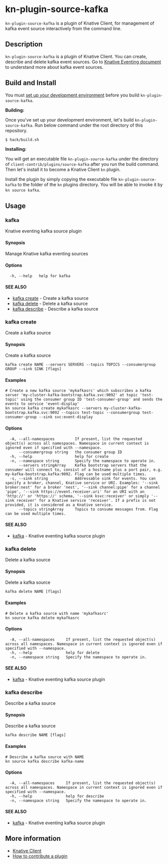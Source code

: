 # kn-plugin-source-kafka

`kn-plugin-source-kafka` is a plugin of Knative Client, for management of kafka event
source interactively from the command line.

## Description

`kn-plugin-source-kafka` is a plugin of Knative Client. You can create, describe and
delete kafka event sources. Go to
[Knative Eventing document](https://knative.dev/docs/eventing/samples/kafka/source/)
to understand more about kafka event sources.

## Build and Install

You must
[set up your development environment](https://github.com/knative/client/blob/master/docs/DEVELOPMENT.md#prerequisites)
before you build `kn-plugin-source-kafka`.

**Building:**

Once you've set up your development environment, let's build `kn-plugin-source-kafka`.
Run below command under the root directory of this repository.

```sh
$ hack/build.sh
```

**Installing:**

You will get an executable file `kn-plugin-source-kafka` under the directory of
`client-contrib/plugins/source-kafka` after you run the build command. Then
let's install it to become a Knative Client `kn` plugin.

Install the plugin by simply copying the executable file `kn-plugin-source-kafka` to
the folder of the `kn` plugins directory. You will be able to invoke it by
`kn source kafka`.

## Usage

### kafka

Knative eventing kafka source plugin

#### Synopsis

Manage Knative kafka eventing sources

#### Options

```
  -h, --help   help for kafka
```

#### SEE ALSO

* [kafka create](#kafka-create)	 - Create a kafka source
* [kafka delete](#kafka-delete)	 - Delete a kafka source
* [kafka describe](#kafka-describe)	 - Describe a kafka source

### kafka create

Create a kafka source

#### Synopsis

Create a kafka source

```
kafka create NAME --servers SERVERS --topics TOPICS --consumergroup GROUP --sink SINK [flags]
```

#### Examples

```
# Create a new kafka source 'mykafkasrc' which subscribes a kafka server 'my-cluster-kafka-bootstrap.kafka.svc:9092' at topic 'test-topic' using the consumer group ID 'test-consumer-group' and sends the events to service 'event-display'
kn source kafka create mykafkasrc --servers my-cluster-kafka-bootstrap.kafka.svc:9092 --topics test-topic --consumergroup test-consumer-group --sink svc:event-display
```

#### Options

```
  -A, --all-namespaces         If present, list the requested object(s) across all namespaces. Namespace in current context is ignored even if specified with --namespace.
      --consumergroup string   the consumer group ID
  -h, --help                   help for create
  -n, --namespace string       Specify the namespace to operate in.
      --servers stringArray    Kafka bootstrap servers that the consumer will connect to, consist of a hostname plus a port pair, e.g. my-kafka-bootstrap.kafka:9092. Flag can be used multiple times.
  -s, --sink string            Addressable sink for events. You can specify a broker, channel, Knative service or URI. Examples: '--sink broker:nest' for a broker 'nest', '--sink channel:pipe' for a channel 'pipe', '--sink https://event.receiver.uri' for an URI with an 'http://' or 'https://' schema, '--sink ksvc:receiver' or simply '--sink receiver' for a Knative service 'receiver'. If a prefix is not provided, it is considered as a Knative service.
      --topics stringArray     Topics to consume messages from. Flag can be used multiple times.
```

#### SEE ALSO

* [kafka](#kafka)	 - Knative eventing kafka source plugin

### kafka delete

Delete a kafka source

#### Synopsis

Delete a kafka source

```
kafka delete NAME [flags]
```

#### Examples

```
# Delete a kafka source with name 'mykafkasrc'
kn source kafka delete mykafkasrc
```

#### Options

```
  -A, --all-namespaces     If present, list the requested object(s) across all namespaces. Namespace in current context is ignored even if specified with --namespace.
  -h, --help               help for delete
  -n, --namespace string   Specify the namespace to operate in.
```

#### SEE ALSO

* [kafka](#kafka)	 - Knative eventing kafka source plugin

### kafka describe

Describe a kafka source

#### Synopsis

Describe a kafka source

```
kafka describe NAME [flags]
```

#### Examples

```
# Describe a kafka source with NAME
kn source kafka describe kafka-name
```

#### Options

```
  -A, --all-namespaces     If present, list the requested object(s) across all namespaces. Namespace in current context is ignored even if specified with --namespace.
  -h, --help               help for describe
  -n, --namespace string   Specify the namespace to operate in.
```

#### SEE ALSO

* [kafka](#kafka)	 - Knative eventing kafka source plugin

## More information
	
* [Knative Client](https://github.com/knative/client)
* [How to contribute a plugin](https://github.com/knative/client-contrib#how-to-contribute-a-plugin)

